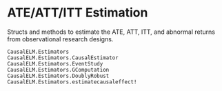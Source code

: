 # ATE/ATT/ITT Estimation
Structs and methods to estimate the ATE, ATT, ITT, and abnormal returns from observational
research designs.

```@docs
CausalELM.Estimators
CausalELM.Estimators.CausalEstimator
CausalELM.Estimators.EventStudy
CausalELM.Estimators.GComputation
CausalELM.Estimators.DoublyRobust
CausalELM.Estimators.estimatecausaleffect!
```